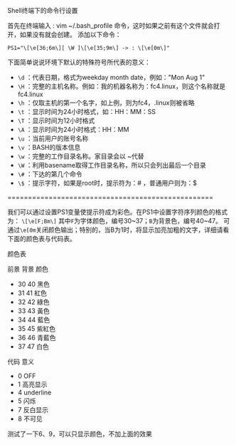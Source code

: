 Shell终端下的命令行设置

首先在终端输入 : vim ~/.bash_profile 命令，这时如果之前有这个文件就会打开，如果没有就会创建。
添加以下命令：


`PS1="\[\e[36;6m\][ \W ]\[\e[35;9m\] -> : \[\e[0m\]"`

下面简单说说环境下默认的特殊符号所代表的意义：

- `\d` ：代表日期，格式为weekday month date，例如："Mon Aug 1"
- `\H` ：完整的主机名称。例如：我的机器名称为：fc4.linux，则这个名称就是fc4.linux
- `\h` ：仅取主机的第一个名字，如上例，则为fc4，.linux则被省略
- `\t` ：显示时间为24小时格式，如：HH：MM：SS
- `\T` ：显示时间为12小时格式
- `\A` ：显示时间为24小时格式：HH：MM
- `\u` ：当前用户的账号名称
- `\v` ：BASH的版本信息
- `\w` ：完整的工作目录名称。家目录会以 ~代替
- `\W` ：利用basename取得工作目录名称，所以只会列出最后一个目录
- `\#` ：下达的第几个命令
- `\$` ：提示字符，如果是root时，提示符为：# ，普通用户则为：$

==================================================

我们可以通过设置PS1变量使提示符成为彩色。在PS1中设置字符序列颜色的格式为：
`\[\e[F;Bm\]`
其中`F`为字体颜色，编号30~37；`B`为背景色，编号40~47。
可通过`\e[0m`关闭颜色输出；特别的，当B为1时，将显示加亮加粗的文字，详细请看下面的颜色表与代码表。

颜色表

前景 背景 颜色
- 30 40 黑色
- 31 41 紅色
- 32 42 綠色
- 33 43 黃色
- 34 44 藍色
- 35 45 紫紅色
- 36 46 青藍色
- 37 47 白色

代码 意义
- 0 OFF
- 1 高亮显示
- 4 underline
- 5 闪烁
- 7 反白显示
- 8 不可见

测试了一下6、9，可以只显示颜色，不加上面的效果